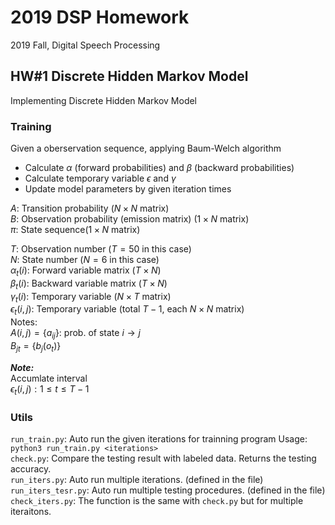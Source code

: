 # 2019 DSP Homework
2019 Fall, Digital Speech Processing

## HW#1 Discrete Hidden Markov Model
Implementing Discrete Hidden Markov Model

### Training
Given a oberservation sequence, applying Baum-Welch algorithm
- Calculate $\alpha$ (forward probabilities) and $\beta$ (backward probabilities)
- Calculate temporary variable $\epsilon$ and $\gamma$
- Update model parameters by given iteration times

$A:$ Transition probability ($N{\times}N$ matrix)  
$B:$ Observation probability (emission matrix) ($1{\times}N$ matrix)  
$\pi:$ State sequence($1{\times}N$ matrix)  

$T:$ Observation number ($T=50$ in this case)  
$N:$ State number ($N=6$ in this case)  
$\alpha_t(i):$ Forward variable matrix $(T{\times}N)$  
$\beta_t(i):$ Backward variable matrix $(T{\times}N)$  
$\gamma_t(i):$ Temporary variable ($N{\times}T$ matrix)  
$\epsilon_t(i,j):$ Temporary variable (total $T-1$, each $N{\times}N$ matrix)  
Notes:    
$A(i,j)=\{a_{ij}\}:$ prob. of state $i{\rightarrow}j$  
$B_{jt}=\{b_j(o_t)\}$  

***Note:***  
Accumlate interval  
$\epsilon_t(i,j): 1{\leq}t{\leq}T-1$  

### Utils
`run_train.py`: Auto run the given iterations for trainning program
Usage: `python3 run_train.py <iterations>`  
`check.py`: Compare the testing result with labeled data. Returns the testing accuracy.  
`run_iters.py`: Auto run multiple iterations. (defined in the file)  
`run_iters_tesr.py`: Auto run multiple testing procedures. (defined in the file)  
`check_iters.py`: The function is the same with `check.py` but for multiple iteraitons.
